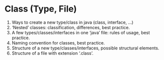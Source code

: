 
# Class (Type, File)
1.	Ways to create a new type/class in java (class, interface, …)
2.	‘Nested’ classes: classification, differences, best practice.
3.	A few types/classes/interfaces in one ‘java’ file: rules of usage, best practice.
4.	Naming convention for classes, best practice.
5.	Structure of a new type/classes/interfaces, possible structural elements.
6.	Structure of a file with extension ‘.class’.